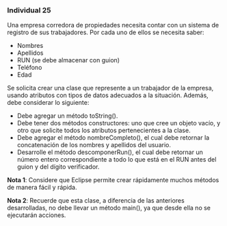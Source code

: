 ### Individual 25

Una empresa corredora de propiedades necesita contar con un sistema de registro de sus
trabajadores. Por cada uno de ellos se necesita saber:

- Nombres
- Apellidos
- RUN (se debe almacenar con guion)
- Teléfono
- Edad

Se solicita crear una clase que represente a un trabajador de la empresa, usando atributos con tipos
de datos adecuados a la situación. Además, debe considerar lo siguiente:

- Debe agregar un método toString().
- Debe tener dos métodos constructores: uno que cree un objeto vacío, y otro que solicite todos los atributos pertenecientes a la clase.
- Debe agregar el método nombreCompleto(), el cual debe retornar la concatenación de los nombres y apellidos del usuario.
- Desarrolle el método descomponerRun(), el cual debe retornar un número entero correspondiente a todo lo que está en el RUN antes del guion y del dígito verificador.

**Nota 1**: Considere que Eclipse permite crear rápidamente muchos métodos de manera fácil y rápida.

**Nota 2**: Recuerde que esta clase, a diferencia de las anteriores desarrolladas, no debe llevar un método main(), ya que desde ella no se ejecutarán acciones.